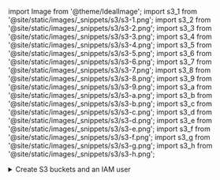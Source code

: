 import Image from '@theme/IdealImage';
import s3_1 from '@site/static/images/_snippets/s3/s3-1.png';
import s3_2 from '@site/static/images/_snippets/s3/s3-2.png';
import s3_3 from '@site/static/images/_snippets/s3/s3-3.png';
import s3_4 from '@site/static/images/_snippets/s3/s3-4.png';
import s3_5 from '@site/static/images/_snippets/s3/s3-5.png';
import s3_6 from '@site/static/images/_snippets/s3/s3-6.png';
import s3_7 from '@site/static/images/_snippets/s3/s3-7.png';
import s3_8 from '@site/static/images/_snippets/s3/s3-8.png';
import s3_9 from '@site/static/images/_snippets/s3/s3-9.png';
import s3_a from '@site/static/images/_snippets/s3/s3-a.png';
import s3_b from '@site/static/images/_snippets/s3/s3-b.png';
import s3_c from '@site/static/images/_snippets/s3/s3-c.png';
import s3_d from '@site/static/images/_snippets/s3/s3-d.png';
import s3_e from '@site/static/images/_snippets/s3/s3-e.png';
import s3_f from '@site/static/images/_snippets/s3/s3-f.png';
import s3_g from '@site/static/images/_snippets/s3/s3-g.png';
import s3_h from '@site/static/images/_snippets/s3/s3-h.png';

<details>
  <summary>Create S3 buckets and an IAM user</summary>

This article demonstrates the basics of how to configure an AWS IAM user, create an S3 bucket and configure ClickHouse to use the bucket as an S3 disk. You should work with your security team to determine the permissions to be used, and consider these as a starting point.

### Create an AWS IAM user {#create-an-aws-iam-user}
In this procedure, we'll be creating a service account user, not a login user.
1.  Log into the AWS IAM Management Console.

2. In "users", select **Add users**

<Image size="md" img={s3_1} alt="AWS IAM Management Console - Adding a new user" border force/>

3. Enter the user name and set the credential type to **Access key - Programmatic access** and select **Next: Permissions**

<Image size="md" img={s3_2} alt="Setting user name and access type for IAM user" border force/>

4. Do not add the user to any group; select **Next: Tags**

<Image size="md" img={s3_3} alt="Skipping group assignment for IAM user" border force/>

5. Unless you need to add any tags, select **Next: Review**

<Image size="md" img={s3_4} alt="Skipping tag assignment for IAM user" border force/>

6. Select **Create User**

    :::note
    The warning message stating that the user has no permissions can be ignored; permissions will be granted on the bucket for the user in the next section
    :::

<Image size="md" img={s3_5} alt="Creating the IAM user with no permissions warning" border force/>

7. The user is now created; click on **show** and copy the access and secret keys.
:::note
Save the keys somewhere else; this is the only time that the secret access key will be available.
:::

<Image size="md" img={s3_6} alt="Viewing and copying the IAM user access keys" border force/>

8. Click close, then find the user in the users screen.

<Image size="md" img={s3_7} alt="Finding the newly created IAM user in the users list" border force/>

9. Copy the ARN (Amazon Resource Name) and save it for use when configuring the access policy for the bucket.

<Image size="md" img={s3_8} alt="Copying the ARN of the IAM user" border force/>

### Create an S3 bucket {#create-an-s3-bucket}
1. In the S3 bucket section, select **Create bucket**

<Image size="md" img={s3_9} alt="Starting the S3 bucket creation process" border force/>

2. Enter a bucket name, leave other options default
:::note
The bucket name must be unique across AWS, not just the organization, or it will emit an error.
:::
3. Leave `Block all Public Access` enabled; public access is not needed.

<Image size="md" img={s3_a} alt="Configuring the S3 bucket settings with public access blocked" border force/>

4. Select **Create Bucket** at the bottom of the page

<Image size="md" img={s3_b} alt="Finalizing S3 bucket creation" border force/>

5. Select the link, copy the ARN, and save it for use when configuring the access policy for the bucket.

6. Once the bucket has been created, find the new S3 bucket in the S3 buckets list and select the link

<Image size="md" img={s3_c} alt="Finding the newly created S3 bucket in the buckets list" border force/>

7. Select **Create folder**

<Image size="md" img={s3_d} alt="Creating a new folder in the S3 bucket" border force/>

8. Enter a folder name that will be the target for the ClickHouse S3 disk and select **Create folder**

<Image size="md" img={s3_e} alt="Setting the folder name for ClickHouse S3 disk usage" border force/>

9. The folder should now be visible on the bucket list

<Image size="md" img={s3_f} alt="Viewing the newly created folder in the S3 bucket" border force/>

10. Select the checkbox for the new folder and click on **Copy URL** Save the URL copied to be used in the ClickHouse storage configuration in the next section.

<Image size="md" img={s3_g} alt="Copying the S3 folder URL for ClickHouse configuration" border force/>

11. Select the **Permissions** tab and click on the **Edit** button in the **Bucket Policy** section

<Image size="md" img={s3_h} alt="Accessing the S3 bucket policy configuration" border force/>

12. Add a bucket policy, example below:
```json
{
  "Version" : "2012-10-17",
  "Id" : "Policy123456",
  "Statement" : [
    {
      "Sid" : "abc123",
      "Effect" : "Allow",
      "Principal" : {
        "AWS" : "arn:aws:iam::921234567898:user/mars-s3-user"
      },
      "Action" : "s3:*",
      "Resource" : [
        "arn:aws:s3:::mars-doc-test",
        "arn:aws:s3:::mars-doc-test/*"
      ]
    }
  ]
}
```

```response
|Parameter | Description | Example Value |
|----------|-------------|----------------|
|Version | Version of the policy interpreter, leave as-is | 2012-10-17 |
|Sid | User-defined policy id | abc123 |
|Effect | Whether user requests will be allowed or denied | Allow |
|Principal | The accounts or user that will be allowed | arn:aws:iam::921234567898:user/mars-s3-user |
|Action | What operations are allowed on the bucket| s3:*|
|Resource | Which resources in the bucket will operations be allowed in | "arn:aws:s3:::mars-doc-test", "arn:aws:s3:::mars-doc-test/*" |
```

:::note
You should work with your security team to determine the permissions to be used, consider these as a starting point.
For more information on Policies and settings, refer to AWS documentation:
https://docs.aws.amazon.com/AmazonS3/latest/userguide/access-policy-language-overview.html
:::

13. Save the policy configuration.

</details>
